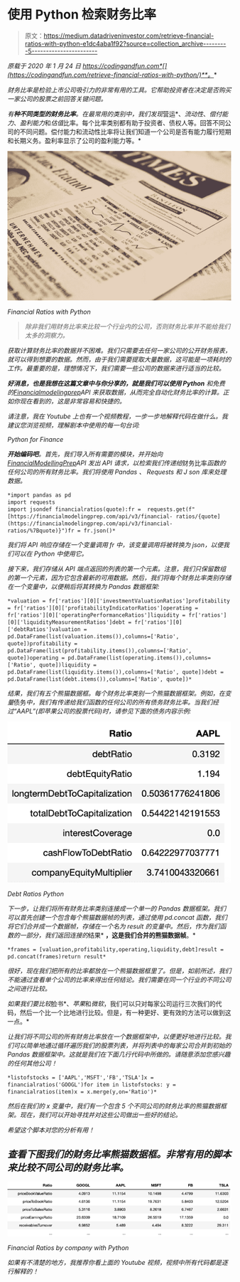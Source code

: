 # 使用 Python 检索财务比率

> 原文：<https://medium.datadriveninvestor.com/retrieve-financial-ratios-with-python-e1dc4aba1f92?source=collection_archive---------5----------------------->

*原载于 2020 年 1 月 24 日 https://codingandfun.com*[](https://codingandfun.com/retrieve-financial-ratios-with-python/)**。**

*财务比率是检验上市公司吸引力的非常有用的工具。它帮助投资者在决定是否购买一家公司的股票之前回答关键问题。*

*有**种不同类型的财务比率**。在最常用的类别中，我们发现*营运*、*流动性*、*偿付能力*、*盈利能力*和*估值*比率。每个比率类别都有助于投资者、债权人等。回答不同公司的不同问题。偿付能力和流动性比率将让我们知道一个公司是否有能力履行短期和长期义务。盈利率显示了公司的盈利能力等。*

*![](img/88342959ffe1c03d041570c9c5df9480.png)*

*Financial Ratios with Python*

> *除非我们用财务比率来比较一个行业内的公司，否则财务比率并不能给我们太多的洞察力。*

*获取计算财务比率的数据并不困难。我们只需要去任何一家公司的公开财务报表，就可以得到想要的数据。然而，由于我们需要提取大量数据，这可能是一项耗时的工作。最重要的是，理想情况下，我们需要一些公司的数据来进行适当的比较。*

***好消息，也是我想在这篇文章中与你分享的，就是我们可以使用 Python** 和免费的[Financialmodelingprep](https://financialmodelingprep.com/)API 来获取数据，从而完全自动化财务比率的计算。正如你现在看到的，这是非常容易和快捷的。*

*请注意，我在 Youtube 上也有一个视频教程，一步一步地解释代码在做什么。我建议您浏览视频，理解剧本中使用的每一句台词:*

*Python for Finance*

***开始编码吧**。首先，我们导入所有需要的模块，并开始向[*FinancialModellingPrep*](https://financialmodelingprep.com/developer/docs/)API 发出 API 请求，以检索我们传递给*财务比率*函数的任何公司的所有财务比率。我们将使用 *Pandas* 、 *Requests* 和 J *son* 库来处理数据。*

```
*import pandas as pd 
import requests 
import jsondef financialratios(quote):fr =  requests.get(f"[https://financialmodelingprep.com/api/v3/financial- ratios/{quote](https://financialmodelingprep.com/api/v3/financial-ratios/%7Bquote)}")fr = fr.json()*
```

*我们将 API 响应存储在一个变量调用 *fr* 中，该变量调用将被转换为 json，以便我们可以在 Python 中使用它。*

*接下来，我们存储从 API 端点返回的列表的第一个元素。注意，我们只保留数组的第一个元素，因为它包含最新的可用数据。然后，我们将每个财务比率类别存储在一个变量中，以便稍后将其转换为 Pandas 数据框架:*

```
*valuation = fr['ratios'][0]['investmentValuationRatios']profitability = fr['ratios'][0]['profitabilityIndicatorRatios']operating = fr['ratios'][0]['operatingPerformanceRatios']liquidity = fr['ratios'][0]['liquidityMeasurementRatios']debt = fr['ratios'][0]['debtRatios']valuation = pd.DataFrame(list(valuation.items()),columns=['Ratio', quote])profitability = pd.DataFrame(list(profitability.items()),columns=['Ratio', quote])operating = pd.DataFrame(list(operating.items()),columns=['Ratio', quote])liquidity = pd.DataFrame(list(liquidity.items()),columns=['Ratio', quote])debt = pd.DataFrame(list(debt.items()),columns=['Ratio', quote])*
```

*结果，我们有五个熊猫数据框。每个财务比率类别一个熊猫数据框架。例如，在变量*债务*中，我们有传递给我们函数的任何公司的所有债务财务比率。当我们经过“AAPL”(即苹果公司的股票代码)时，请参见下面的债务内容示例:*

*![](img/e2f6a23c030b01860c8e9cd6392c85de.png)*

*Debt Ratios Python*

*下一步，让我们将所有财务比率类别连接成一个单一的 Pandas 数据框架。我们可以首先创建一个包含每个熊猫数据帧的列表，通过使用 *pd.concat* 函数，我们将它们合并成一个数据帧，存储在一个名为 *result* 的变量中。然后，作为我们函数的一部分，我们返回连接的*结果* **，这是我们合并的熊猫数据帧**。*

```
*frames = [valuation,profitability,operating,liquidity,debt]result = pd.concat(frames)return result*
```

*很好，现在我们把所有的比率都放在一个熊猫数据框里了。但是，如前所述，我们不能通过查看单个公司的比率来得出任何结论。我们需要在同一个行业的不同公司之间进行比较。*

*如果我们要比较*脸书*、*苹果*和*微软*，我们可以只对每家公司运行三次我们的代码，然后一个比一个比地进行比较。但是，有一种更好、更有效的方法可以做到这一点。*

*让我们将不同公司的所有财务比率放在一个数据框架中，以便更好地进行比较。我们可以简单地通过循环遍历我们的股票列表，并将列表中的每家公司合并到初始的 Pandas 数据框架中。这就是我们在下面几行代码中所做的。请随意添加您感兴趣的任何其他公司！*

```
*listofstocks = ['AAPL','MSFT','FB','TSLA']x = financialratios('GOOGL')for item in listofstocks: y = financialratios(item)x = x.merge(y,on='Ratio')*
```

*然后在我们的 x 变量中，我们有一个包含 5 个不同公司的财务比率的熊猫数据框架。现在，我们可以开始寻找并对这些公司做出一些好的结论。*

*希望这个脚本对您的分析有用！*

## *查看下图我们的财务比率熊猫数据框。非常有用的脚本来比较不同公司的财务比率。*

*![](img/1538ed8ce0c6817c704286a860524d95.png)*

*Financial Ratios by company with Python*

*如果有不清楚的地方，我推荐你看上面的 Youtube 视频，视频中所有代码都是逐行解释的！*